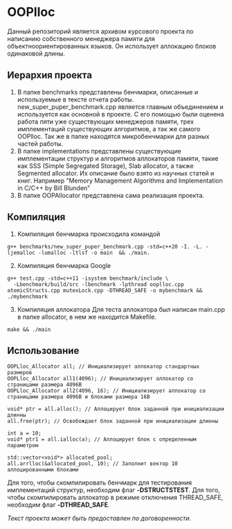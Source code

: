 # OOPlloc
Данный репозиторий является архивом курсового проекта по написанию собственного менеджера памяти для объектноориентированных языков. Он использует аллокацию блоков одинаковой длины.

## Иерархия проекта
1. В папке benchmarks представлены бенчмарки, описанные и используемые в тексте отчета работы. new_super_puper_benchmark.cpp является главным объединением и используется как основной в проекте. С его помощью были оценена работа пяти уже существующих менеджеров памяти, трех имплементаций существующих алгоритмов, а так же самого OOPlloc. Так же в папке находятся микробенчмарки для разных частей работы.
2. В папке implementations представлены существующие имплементации структур и алгоритмов аллокаторов памяти, такие как SSS (Simple Segregated Storage), Slab allocator, а также Segmented allocator. Их описание было взято из научных статей и книг. Например "Memory Management Algorithms and Implementation in C/C++ by Bill Blunden"
3. В папке OOPAllocator представлена сама реализация проекта.

## Компиляция
1. Компиляция бенчмарка происходила командой

```
g++ benchmarks/new_super_puper_benchmark.cpp -std=c++20 -I. -L. -ljemalloc -lumalloc -ltlsf -o main  && ./main.
```

2. Компиляция бенчмарка Google

```
g++ test.cpp -std=c++11 -isystem benchmark/include \
  -Lbenchmark/build/src -lbenchmark -lpthread ooplloc.cpp atomicStructs.cpp mutexLock.cpp -DTHREAD_SAFE -o mybenchmark && ./mybenchmark
```

3. Компиляция аллокатора
Для теста аллокатора был написан main.cpp в папке allocator, в нем же находится Makefile.

```
make && ./main
```

## Использование
```
OOPLloc_Allocator all; // Инициализирует аллокатор стандартных размеров
OOPLloc_Allocator all1(4096); // Инициализирует аллокатор со страницами размера 4096B
OOPLloc_Allocator all2(4096, 16); // Инициализирует аллокатор со страницами размера 4096B и блоками размера 16B

void* ptr = all.alloc(); // Аллоцирует блок заданной при инициализации длинны
all.free(ptr); // Освобождает блок заданной при инициализации длинны

int a = 10;
void* ptr1 = all.ialloc(a); // Аллоцирует блок с определенным параметром

std::vector<void*> allocated_pool;
all.arrlloc(&allocated_pool, 10); // Заполнит вектор 10 аллоцированными блоками
```

Для того, чтобы скомпилировать бенчмарк для тестирования имплементаций структур, необходим флаг **-DSTRUCTSTEST**.
Для того, чтобы скомпилировать аллокатор в режиме отключения THREAD_SAFE, необходим флаг **-DTHREAD_SAFE**.

*Текст проекта может быть предоставлен по договоренности.*
